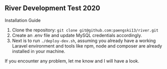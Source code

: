 ## River Development Test 2020

Installation Guide

1) Clone the repository: `git clone git@github.com:paengski13/river.git`
2) Create an .env file and update MySQL credentials accordingly.
3) Next is to run `./deploy-dev.sh`, assuming you already have a working Laravel environment and tools like npm, node and composer are already installed in your machine.

If you encounter any problem, let me know and I will have a look.
